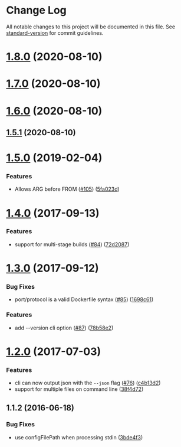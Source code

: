 # Change Log

All notable changes to this project will be documented in this file. See [standard-version](https://github.com/conventional-changelog/standard-version) for commit guidelines.

# [1.8.0](https://github.com/replicatedhq/dockerfilelint/compare/v1.7.0...v1.8.0) (2020-08-10)



# [1.7.0](https://github.com/replicatedhq/dockerfilelint/compare/v1.5.1...v1.7.0) (2020-08-10)



# [1.6.0](https://github.com/replicatedhq/dockerfilelint/compare/v1.5.1...v1.6.0) (2020-08-10)



## [1.5.1](https://github.com/replicatedhq/dockerfilelint/compare/v1.6.0...v1.5.1) (2020-08-10)



<a name="1.5.0"></a>
# [1.5.0](https://github.com/replicatedhq/dockerfilelint/compare/v1.4.0...v1.5.0) (2019-02-04)


### Features

* Allows ARG before FROM ([#105](https://github.com/replicatedhq/dockerfilelint/issues/105)) ([5fa023d](https://github.com/replicatedhq/dockerfilelint/commit/5fa023d))



<a name="1.4.0"></a>
# [1.4.0](https://github.com/replicatedhq/dockerfilelint/compare/v1.3.0...v1.4.0) (2017-09-13)


### Features

* support for multi-stage builds ([#84](https://github.com/replicatedhq/dockerfilelint/issues/84)) ([72d2087](https://github.com/replicatedhq/dockerfilelint/commit/72d2087))



<a name="1.3.0"></a>
# [1.3.0](https://github.com/replicatedhq/dockerfilelint/compare/v1.2.0...v1.3.0) (2017-09-12)


### Bug Fixes

* port/protocol is a valid Dockerfile syntax ([#85](https://github.com/replicatedhq/dockerfilelint/issues/85)) ([1698c61](https://github.com/replicatedhq/dockerfilelint/commit/1698c61))


### Features

* add --version cli option ([#87](https://github.com/replicatedhq/dockerfilelint/issues/87)) ([78b58e2](https://github.com/replicatedhq/dockerfilelint/commit/78b58e2))



<a name="1.2.0"></a>
# [1.2.0](https://github.com/replicatedhq/dockerfilelint/compare/v1.1.2...v1.2.0) (2017-07-03)


### Features

* cli can now output json with the `--json` flag ([#76](https://github.com/replicatedhq/dockerfilelint/issues/76)) ([c4b13d2](https://github.com/replicatedhq/dockerfilelint/commit/c4b13d2))
* support for multiple files on command line ([38f4d72](https://github.com/replicatedhq/dockerfilelint/commit/38f4d72))



<a name="1.1.2"></a>
## 1.1.2 (2016-06-18)


### Bug Fixes

* use configFilePath when processing stdin ([3bde4f3](https://github.com/replicatedhq/dockerfilelint/commit/3bde4f3))
